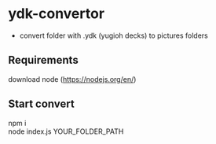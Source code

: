 # ydk-convertor

- convert folder with .ydk (yugioh decks) to pictures folders

## Requirements

download node (https://nodejs.org/en/)

## Start convert

npm i  
node index.js YOUR_FOLDER_PATH
